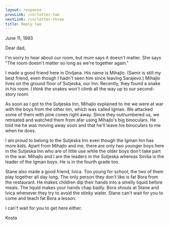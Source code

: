 ```yaml
---
layout: response
prevLink: /cn/letter-two
nextLink: /cn/letter-three
title: Reply two
---
```


<div class="Response-date">June 11, 1993</div>

Dear dad,

I'm sorry to hear about our room, but mum says it doesn't matter. She says "The room doesn't matter so long as we're together again."

I made a good friend here in Divljana. His name is Mihajlo. (Samir is still my best friend, even though I hadn't seen him since leaving Sarajevo.) Mihajlo lives on the ground floor of Sutjeska, our Inn. Recently, they found a snake in his room. I think the snakes won't climb all the way up to our second-story room.

As soon as I got to the Sutjeska Inn, Mihajlo explained to me we were at war with the boys from the other Inn, which was called Igman. We attacked some of them with pine cones right away. Since they outnumbered us, we retreated and watched them from afar using Mihajlo's big binoculars. He told me he was moving away soon and that he'll leave his binoculars to me when he does.

I am proud to belong to the Sutjeska Inn even though the Igman Inn has more kids. Apart from Mihajlo and me, there are only two younger boys here in the Sutjeska Inn who are of little use while the older boys don't take part in the war. Mihajlo and I are the leaders in the Sutjeska whereas Siniša is the leader of the Igman boys. He is in the fourth grade too.

Stane also made a good friend, Ivica. Too young for school, the two of them play together all day long. The only person they don't like is fat Bora from the restaurant. He makes children dip their hands into a smelly liquid before meals. The liquid makes your hands chap badly. Bora shouts at Stane and Ivica whenever they try to avoid the stinky water. Stane can't wait for you to come and teach fat Bora a lesson.

I can't wait for you to get here either.


<div class="Response-signature">Kosta</div>
